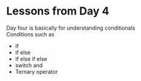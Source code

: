 # Lessons from Day 4

Day four is basically for understanding conditionals <br />
Conditions such as <br />

- if
- if else
- if else if else
- switch and
- Ternary operator

